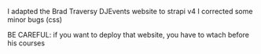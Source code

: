 I adapted the Brad Traversy DJEvents website to strapi v4
I corrected some minor bugs (css)

BE CAREFUL: if you want to deploy that website, you have to wtach before his courses

